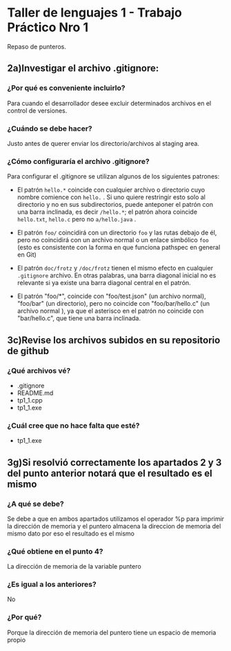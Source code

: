 # Taller de lenguajes 1 -  Trabajo Práctico Nro 1

Repaso de punteros.

## 2a)Investigar el archivo .gitignore: <br>

### ¿Por qué es conveniente incluirlo? <br>
 Para cuando el desarrollador desee excluir determinados archivos en el control de versiones.
    
### ¿Cuándo se debe hacer? <br>
   Justo antes de querer enviar los directorio/archivos al staging area.
### ¿Cómo configuraría el archivo .gitignore? 
Para configurar el .gitignore se utilizan algunos de los siguientes patrones:

- El patrón `hello.*` coincide con cualquier archivo o directorio cuyo nombre comience con `hello.` . Si uno quiere restringir esto solo al directorio y no en sus subdirectorios, puede anteponer el patrón con una barra inclinada, es decir `/hello.*`; el patrón ahora coincide `hello.txt`, `hello.c` pero no `a/hello.java` .

- El patrón `foo/` coincidirá con un directorio `foo` y las rutas debajo de él, pero no coincidirá con un archivo normal o un enlace simbólico `foo` (esto es consistente con la forma en que funciona pathspec en general en Git)

- El patrón `doc/frotz` y `/doc/frotz` tienen el mismo efecto en cualquier `.gitignore` archivo. En otras palabras, una barra diagonal inicial no es relevante si ya existe una barra diagonal central en el patrón.

- El patrón "foo/*", coincide con "foo/test.json" (un archivo normal), "foo/bar" (un directorio), pero no coincide con "foo/bar/hello.c" (un archivo normal ), ya que el asterisco en el patrón no coincide con "bar/hello.c", que tiene una barra inclinada.

## 3c)Revise los archivos subidos en su repositorio de github <br>

### ¿Qué archivos vé? <br>
- .gitignore
- README.md
- tp1_1.cpp
- tp1_1.exe
### ¿Cuál cree que no hace falta que esté? <br>
- tp1_1.exe

## 3g)Si resolvió correctamente los apartados 2 y 3 del punto anterior notará que el resultado es el mismo <br>

### ¿A qué se debe? <br>
Se debe a que en ambos apartados utilizamos el operador %p para imprimir la dirección de memoria y el puntero almacena la direccion de memoria del mismo dato por eso el resultado es el mismo
### ¿Qué obtiene en el punto 4? <br>
La dirección de memoria de la variable puntero
### ¿Es igual a los anteriores? <br>
No
### ¿Por qué? <br>
Porque la dirección de memoria del puntero tiene un espacio de memoria propio
